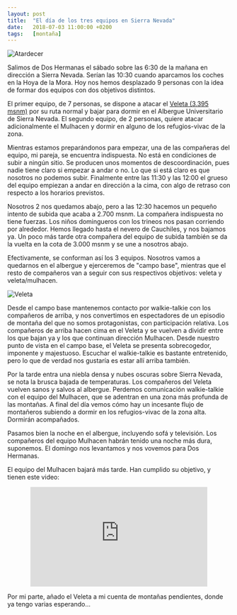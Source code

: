 ```yaml
---
layout: post
title:  "El día de los tres equipos en Sierra Nevada"
date:   2018-07-03 11:00:00 +0200
tags:	[montaña]
---
```


![Atardecer][atardecer]

Salimos de Dos Hermanas el sábado sobre las 6:30 de la mañana en dirección
a Sierra Nevada. Serían las 10:30 cuando aparcamos los coches en la Hoya de la
Mora. Hoy nos hemos desplazado 9 personas con la idea de formar dos equipos
con dos objetivos distintos.

El primer equipo, de 7 personas, se dispone a atacar el
[Veleta (3.395 msnm)][wikiveleta] por su ruta normal y bajar para dormir en el
Albergue Universitario de Sierra Nevada. El segundo equipo, de 2 personas,
quiere atacar adicionalmente el Mulhacen y dormir en alguno de los
refugios-vivac de la zona.

<!--more-->

Mientras estamos preparándonos para empezar, una de las compañeras del equipo,
mi pareja, se encuentra indispuesta. No está en condiciones de subir a ningún
sitio. Se producen unos momentos de descoordinación, pues nadie tiene claro
si empezar a andar o no. Lo que si está claro es que nosotros no podemos subir.
Finalmente entre las 11:30 y las 12:00 el grueso del equipo empiezan a andar
en dirección a la cima, con algo de retraso con respecto a los horarios
previstos.

Nosotros 2 nos quedamos abajo, pero a las 12:30 hacemos un pequeño intento de
subida que acaba a 2.700 msnm. La compañera indispuesta no tiene fuerzas. Los
niños domingueros con los trineos nos pasan corriendo por alrededor. Hemos
llegado hasta el nevero de Cauchiles, y nos bajamos ya.
Un poco más tarde otra compañera del equipo de subida también se da
la vuelta en la cota de 3.000 msnm y se une a nosotros abajo.

Efectivamente, se conforman así los 3 equipos. Nosotros vamos a quedarnos en
el albergue y ejerceremos de "campo base", mientras que el resto de compañeros
van a seguir con sus respectivos objetivos: veleta y veleta/mulhacen.

![Veleta][veleta]

Desde el campo base mantenemos contacto por walkie-talkie con los compañeros
de arriba, y nos convertimos en espectadores de un episodio de montaña del que
no somos protagonistas, con participación relativa. Los compañeros de arriba
hacen cima en el Veleta y se vuelven a dividir entre los que bajan ya y los que
continuan dirección Mulhacen. Desde nuestro punto de vista en el campo base,
el Veleta se presenta sobrecogedor, imponente y majestuoso. Escuchar el
walkie-talkie es bastante entretenido, pero lo que de verdad nos gustaría es
estar allí arriba también.

Por la tarde entra una niebla densa y nubes oscuras sobre Sierra Nevada, se
nota la brusca bajada de temperaturas. Los compañeros del Veleta vuelven sanos
y salvos al albergue. Perdemos comunicación walkie-talkie con el equipo del
Mulhacen, que se adentran en una zona más profunda de las montañas. A final del
día vemos cómo hay un incesante flujo de montañeros subiendo a dormir en los
refugios-vivac de la zona alta. Dormirán acompañados.

Pasamos bien la noche en el albergue, incluyendo sofá y televisión. Los
compañeros del equipo Mulhacen habrán tenido una noche más dura, suponemos.
El domingo nos levantamos y nos vovemos para Dos Hermanas.

El equipo del Mulhacen bajará más tarde. Han cumplido su objetivo, y tienen
este video:

<center>
<iframe width="400" height="225"
	src="https://www.youtube-nocookie.com/embed/r0_obunqjr0"
	frameborder="0" allow="autoplay; encrypted-media" allowfullscreen>
</iframe>
</center>

Por mi parte, añado el Veleta a mi cuenta de montañas pendientes, donde ya
tengo varias esperando...

[wikiveleta]:		https://es.wikipedia.org/wiki/Pico_Veleta
[veleta]:		{{site.url}}/assets/20180703-01-veleta.png
[atardecer]:		{{site.url}}/assets/20180703-02-atarceder.png
